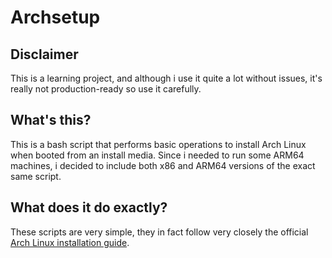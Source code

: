 # Archsetup
## Disclaimer
This is a learning project, and although i use it quite a lot without issues, it's really not production-ready so use it carefully.

## What's this?
This is a bash script that performs basic operations to install Arch Linux when booted from an install media. Since i needed to run some ARM64 machines, i decided to include both x86 and ARM64 versions of the exact same script.

## What does it do exactly?
These scripts are very simple, they in fact follow very closely the official [Arch Linux installation guide](https://wiki.archlinux.org/title/installation_guide).
